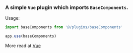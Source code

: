 ###  A simple `Vue` plugin which imports `BaseComponents`.

Usage:
```js
import baseComponents from '@/plugins/baseComponents'

app.use(baseComponents)
```
More read at [Vue](https://v2.vuejs.org/v2/guide/components-registration.html)
